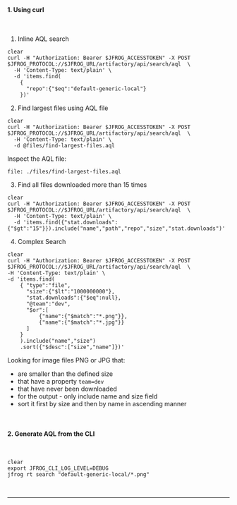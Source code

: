 
<br>

#### 1. Using curl 

<br/>

1. Inline AQL search

  ```execute
  clear
  curl -H "Authorization: Bearer $JFROG_ACCESSTOKEN" -X POST $JFROG_PROTOCOL://$JFROG_URL/artifactory/api/search/aql  \
    -H 'Content-Type: text/plain' \
    -d 'items.find(
      {
        "repo":{"$eq":"default-generic-local"}
      })'
  ```


2. Find largest files using AQL file

  ```execute
  clear
  curl -H "Authorization: Bearer $JFROG_ACCESSTOKEN" -X POST $JFROG_PROTOCOL://$JFROG_URL/artifactory/api/search/aql  \
    -H 'Content-Type: text/plain' \
    -d @files/find-largest-files.aql
  ```

  Inspect the AQL file:
  ```editor:open-file
  file: ./files/find-largest-files.aql
  ```

3. Find all files downloaded more than 15 times

  ```execute
  clear
  curl -H "Authorization: Bearer $JFROG_ACCESSTOKEN" -X POST $JFROG_PROTOCOL://$JFROG_URL/artifactory/api/search/aql  \
    -H 'Content-Type: text/plain' \
    -d 'items.find({"stat.downloads":{"$gt":"15"}}).include("name","path","repo","size","stat.downloads")'
  ```


4. Complex Search

  ```execute
  clear
  curl -H "Authorization: Bearer $JFROG_ACCESSTOKEN" -X POST $JFROG_PROTOCOL://$JFROG_URL/artifactory/api/search/aql  \
  -H 'Content-Type: text/plain' \
  -d 'items.find(
      { "type":"file",
        "size":{"$lt":"1000000000"},
        "stat.downloads":{"$eq":null},
        "@team":"dev",
        "$or":[
            {"name":{"$match":"*.png"}},
            {"name":{"$match":"*.jpg"}}
        ]
      }
      ).include("name","size")
      .sort({"$desc":["size","name"]})'
  ```

  Looking for image files PNG or JPG that:
  - are smaller than the defined size
  - that have a property `team=dev`
  - that have never been downloaded 
  - for the output - only include name and size field 
  - sort it first by size and then by name in ascending manner


<br/>


#### 2. Generate AQL from the CLI

<br/>

  ```execute-2
  clear
  export JFROG_CLI_LOG_LEVEL=DEBUG
  jfrog rt search "default-generic-local/*.png" 
  ```

<br/>


---